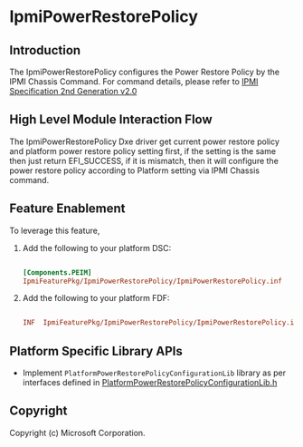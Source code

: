# IpmiPowerRestorePolicy

## Introduction

The IpmiPowerRestorePolicy configures the Power Restore Policy by the IPMI Chassis Command. For command details, please
refer to [IPMI Specification 2nd Generation v2.0](https://www.intel.com/content/dam/www/public/us/en/documents/product-briefs/ipmi-second-gen-interface-spec-v2-rev1-1.pdf)

## High Level Module Interaction Flow

The IpmiPowerRestorePolicy Dxe driver get current power restore policy and platform power restore policy setting first, if
the setting is the same then just return EFI_SUCCESS, if it is mismatch, then it will configure the power restore policy
according to Platform setting via IPMI Chassis command.

## Feature Enablement

To leverage this feature,

1. Add the following to your platform DSC:

    ```ini

    [Components.PEIM]
    IpmiFeaturePkg/IpmiPowerRestorePolicy/IpmiPowerRestorePolicy.inf

    ```

2. Add the following to your platform FDF:

    ```ini

    INF  IpmiFeaturePkg/IpmiPowerRestorePolicy/IpmiPowerRestorePolicy.inf

    ```

## Platform Specific Library APIs

- Implement `PlatformPowerRestorePolicyConfigurationLib` library as per interfaces defined in [PlatformPowerRestorePolicyConfigurationLib.h](../Include/Library/PlatformPowerRestorePolicyConfigurationLib.h)

## Copyright

Copyright (c) Microsoft Corporation.
